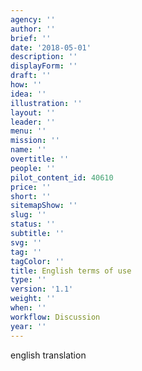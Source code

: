 ```yaml
---
agency: ''
author: ''
brief: ''
date: '2018-05-01'
description: ''
displayForm: ''
draft: ''
how: ''
idea: ''
illustration: ''
layout: ''
leader: ''
menu: ''
mission: ''
name: ''
overtitle: ''
people: ''
pilot_content_id: 40610
price: ''
short: ''
sitemapShow: ''
slug: ''
status: ''
subtitle: ''
svg: ''
tag: ''
tagColor: ''
title: English terms of use
type: ''
version: '1.1'
weight: ''
when: ''
workflow: Discussion
year: ''
---
```


english translation